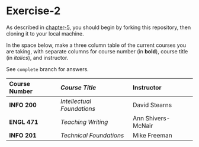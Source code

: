 # Exercise-2

As described in [chapter-5](https://info201-s17.github.io/book/introduction-to-git-and-github.html), you should begin by forking this repository, then cloning it to your local machine.

In the space below, make a three column table of the current courses you are taking, with separate columns for course number (in **bold**), course title (in _italics_), and instructor.

See `complete` branch for answers.

| **Course Number** | _Course Title_ | Instructor |
| :---------------- | :--------------| :--------- |
| **INFO 200** | _Intellectual Foundations_ | David Stearns |
| **ENGL 471** | _Teaching Writing_ | Ann Shivers-McNair |
| **INFO 201** | _Technical Foundations_ | Mike Freeman |
